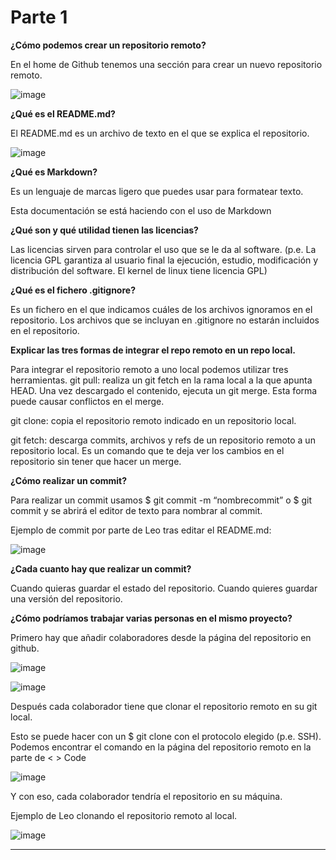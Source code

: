 # Parte 1
**¿Cómo podemos crear un repositorio remoto?**

En el home de Github tenemos una sección para crear un nuevo repositorio remoto.

![image](https://github.com/FranciscoKeiji/PajarraCrusaders/assets/153014626/416d9123-44d4-49b0-a2fa-5b68223b18fa)

**¿Qué es el README.md?**

El README.md es un archivo de texto en el que se explica el repositorio.

![image](https://github.com/FranciscoKeiji/PajarraCrusaders/assets/153014626/590b160a-96a6-49aa-93e8-5ca55bfb8ce0)

**¿Qué es Markdown?**

Es un lenguaje de marcas ligero que puedes usar para formatear texto.

Esta documentación se está haciendo con el uso de Markdown

**¿Qué son y qué utilidad tienen las licencias?**

Las licencias sirven para controlar el uso que se le da al software. (p.e. La licencia GPL garantiza al usuario final la ejecución, estudio, modificación y distribución del software. El kernel de linux tiene licencia GPL)

**¿Qué es el fichero .gitignore?**

Es un fichero en el que indicamos cuáles de los archivos ignoramos en el repositorio. Los archivos que se incluyan en .gitignore no estarán incluidos en el repositorio.

**Explicar las tres formas de integrar el repo remoto en un repo local.**

Para integrar el repositorio remoto a uno local podemos utilizar tres herramientas.
git pull: realiza un git fetch en la rama local a la que apunta HEAD. Una vez descargado el contenido, ejecuta un git merge. Esta forma puede causar conflictos en el merge.

git clone: copia el repositorio remoto indicado en un repositorio local. 

git fetch: descarga commits, archivos y refs de un repositorio remoto a un repositorio local. Es un comando que te deja ver los cambios en el repositorio sin tener que hacer un merge.

**¿Cómo realizar un commit?**

Para realizar un commit usamos $ git commit -m “nombrecommit” o $ git commit y se abrirá el editor de texto para nombrar al commit.

Ejemplo de commit por parte de Leo tras editar el README.md:

![image](https://github.com/FranciscoKeiji/PajarraCrusaders/assets/153014626/e7c317f8-2965-489a-a750-fa650b7431ec)

**¿Cada cuanto hay que realizar un commit?**

Cuando quieras guardar el estado del repositorio. Cuando quieres guardar una versión del repositorio. 

**¿Cómo podríamos trabajar varias personas en el mismo proyecto?**

Primero hay que añadir colaboradores desde la página del repositorio en github.

![image](https://github.com/FranciscoKeiji/PajarraCrusaders/assets/153014626/49b8325a-9319-4173-8cf9-8363e11c2027)

![image](https://github.com/FranciscoKeiji/PajarraCrusaders/assets/153014626/abbefa0c-d043-4b19-866d-62912b8b8be8)

Después cada colaborador tiene que clonar el repositorio remoto en su git local.

Esto se puede hacer con un $ git clone con el protocolo elegido (p.e. SSH). Podemos encontrar el comando en la página del repositorio remoto en la parte de < > Code

![image](https://github.com/FranciscoKeiji/PajarraCrusaders/assets/153014626/4cd2f9ee-d054-42ac-b50f-ecce7a944c63)

Y con eso, cada colaborador tendría el repositorio en su máquina. 

Ejemplo de Leo clonando el repositorio remoto al local.

![image](https://github.com/FranciscoKeiji/PajarraCrusaders/assets/153014626/c8bf70ec-2730-4d92-8da4-c8ed7d43e479)


***
